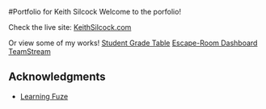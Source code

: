 #Portfolio for Keith Silcock
Welcome to the porfolio!

Check the live site:
[KeithSilcock.com](https://keithsilcock.com)

Or view some of my works!
[Student Grade Table](https://github.com/KeithSilcock/student_grade_table)
[Escape-Room Dashboard](https://github.com/KeithSilcock/parapxl_dashboard)
[TeamStream](https://teamstream.fit)

## Acknowledgments

- [Learning Fuze](https://learningfuze.com/)
